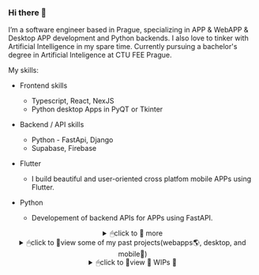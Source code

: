 ### Hi there 👋

I’m a software engineer based in Prague, specializing in APP & WebAPP & Desktop APP development and Python backends. I also love to tinker with Artificial Intelligence in my spare time. Currently pursuing a bachelor's degree in Artificial Inteligence at CTU FEE Prague.

My skills:

  * Frontend skills
    * Typescript, React, NexJS
    * Python desktop Apps in PyQT or Tkinter
  
  * Backend / API skills
    * Python - FastApi, Django
    * Supabase, Firebase

  * Flutter
    * I build beautiful and user-oriented cross platfom mobile APPs using Flutter. 
    
  * Python
    * Developement of backend APIs for APPs using FastAPI. 
    
<details>
<summary align="center">🖱click to 👀 more</summary>

  * Python - AI and Datascience
    * Machine Learning and Deep learning using the PyTorch library. 
    * Designing data pipelines and cleaning data. 
    * Automation of various tasks. 
    
  * AI
    * I utilize powerfull deep learning models to solve real world problems and make an impact on peoples lives. 
  
  * Databases
    * MongoDB
    * SQL (MariaDB, PostreSQL)
</details>
<details>
<summary align="center">🖱click to 👀view some of my past projects(webapps🌎, desktop, and mobile📱)</summary>
 
<div style="flex"> 
 <div>
  <h4>Tool for document generation</h4>
  <p>Frontend: Appsmith</p>
  <p>Backend: Python-FastAPI</p>
  <p>Deployment: 🐳Docker</p>
  <img src="https://user-images.githubusercontent.com/51922469/152206441-141a3b3a-9f94-4e7e-978d-f41944018493.jpg" alt="drawing" width="700"/>
 </div>
 <div>
  <h4>Custom CRM</h4>
  <p>Frontend: Appsmith</p>
  <p>Backend: Python-FastAPI</p>
  <p>Deployment: 🐳Docker</p>
  <img src="https://user-images.githubusercontent.com/51922469/152216872-3452ca3a-8808-4702-b519-59f60aa9d5db.jpg" alt="drawing" width="700"/>
 </div>
  <div>
  <h4>Custom Filesharing solution</h4>
  <p>Frontend: Just HTLM templates in Django</p>
  <p>Backend: Python - Django</p>
  <p>Deployment: 🐳Docker</p>
  <img src="https://user-images.githubusercontent.com/51922469/194031640-6d0745ea-010c-4d70-abf9-4644525573e2.jpg" alt="drawing" width="700"/>
 </div>
  <div>
  <h4>Desktop App</h4>
   <p>A desktop app to automate document creation. Cuts the time required to half and also allows further automation due to data getting uploaded to a DB.</p>
   <p>This app was developed very rapidly and so UI design was an afterthought. (Also its an internal tool...)</p>
   <img src="https://user-images.githubusercontent.com/51922469/194027559-33dd1665-d0c6-4e21-9205-2c50356787a1.png" alt="drawing" width="500"/>
   <img src="https://user-images.githubusercontent.com/51922469/194027690-64605fcc-0086-409b-863d-6b0657cd3f23.png" alt="drawing" width="500"/>
 </div>

 <div>
  <h4>Workout APP</h4>
  <img src="https://github.com/Tomaslapes/fitness_app/blob/master/flutter_02.png" alt="drawing" width="200"/>
  <img src="https://github.com/Tomaslapes/fitness_app/blob/master/flutter_04.png" alt="drawing" width="200"/>
  <img src="https://github.com/Tomaslapes/fitness_app/blob/master/flutter_05.png" alt="drawing" width="200"/>
 </div>
 <div>
  <h4>Hotel cleaning APP (Admin APP)</h4>
  <img src="https://user-images.githubusercontent.com/51922469/152201252-fd6ca7fb-5213-4bf0-b488-eccd004a721e.png" alt="drawing" width="200"/>
 </div>
 
 <div>
  <h4>Hotel cleaning APP (Staff APP)</h4>
  <img src="https://user-images.githubusercontent.com/51922469/152205925-4418e424-9abc-4c35-bee5-ce1e9ea287df.png" alt="drawing" width="200"/>
 </div>

 <div>
  <h4>Pet detect notification APP</h4>
  <img src="https://github.com/Tomaslapes/pet_detect/blob/main/screenshot.jpg" alt="drawing" width="200"/>
 </div>


 #### And more...

</div>
 
</details>

<details>
<summary align="center">🖱click to 👀view 🚧 WIPs 🚧</summary>
 
  <div>
  <h4>AR3 robotic arm</h4>
  <p>Building a DIY robotic arm. I would like to later use it with ROS and utilize AI for advanced enviroment awareness</p>
  <img src="https://user-images.githubusercontent.com/51922469/152548325-14da124e-4f8c-42ae-b650-6d803299d25f.jpg" alt="drawing" width="500"/>
  <img src="https://user-images.githubusercontent.com/51922469/152548331-9a90eed2-e694-4039-a36c-3bf72e45364f.jpg" alt="drawing" width="500"/>
  <img src="https://user-images.githubusercontent.com/51922469/152548338-70fe12b4-d292-44cf-9f43-b9573333760a.jpg" alt="drawing" width="500"/>
   
 </div>

</details>


<!-- <details>
<summary align="center">👀other projects</summary>
 
<div style="flex">
 
 <div>
  <h4>Workout APP</h4>
  <img src="https://github.com/Tomaslapes/fitness_app/blob/master/flutter_02.png" alt="drawing" width="200"/>
 </div>
 <div>
  <h4>Hotel cleaning APP</h4>
  <img src="https://user-images.githubusercontent.com/51922469/152201252-fd6ca7fb-5213-4bf0-b488-eccd004a721e.png" alt="drawing" width="200"/>
 </div>

 <div>
  <h4>Pet detect notification APP</h4>
  <img src="https://github.com/Tomaslapes/pet_detect/blob/main/screenshot.jpg" alt="drawing" width="200"/>
 </div>
 
</div>
 
</details> -->
